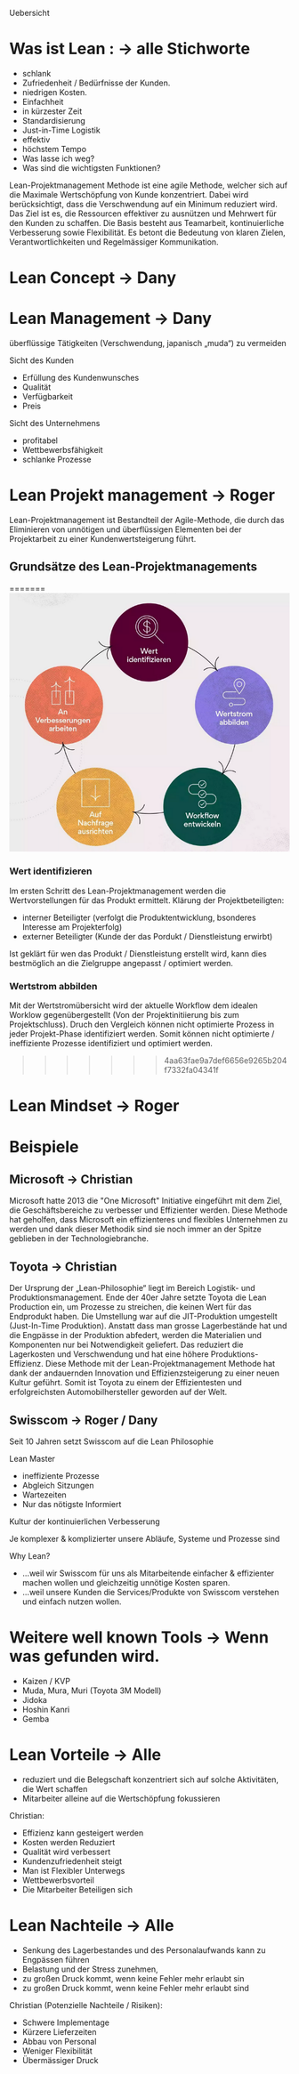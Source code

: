 Uebersicht


# Was ist Lean : -> alle Stichworte

- schlank
- Zufriedenheit / Bedürfnisse der Kunden.
- niedrigen Kosten.
- Einfachheit
- in kürzester Zeit
- Standardisierung
- Just-in-Time Logistik
- effektiv
- höchstem Tempo
- Was lasse ich weg?
- Was sind die wichtigsten Funktionen?

Lean-Projektmanagement Methode ist eine agile Methode, welcher sich auf die Maximale Wertschöpfung von Kunde konzentriert. Dabei wird berücksichtigt, dass die Verschwendung auf ein Minimum reduziert wird. Das Ziel ist es, die Ressourcen effektiver zu ausnützen und Mehrwert für den Kunden zu schaffen. Die Basis besteht aus Teamarbeit, kontinuierliche Verbesserung sowie Flexibilität. Es betont die Bedeutung von klaren Zielen, Verantwortlichkeiten und Regelmässiger Kommunikation.

# Lean Concept -> Dany 


# Lean Management -> Dany
überflüssige Tätigkeiten (Verschwendung, japanisch „muda“) zu vermeiden

Sicht des Kunden

- Erfüllung des Kundenwunsches
- Qualität
- Verfügbarkeit
- Preis

Sicht des Unternehmens

- profitabel
- Wettbewerbsfähigkeit
- schlanke Prozesse

# Lean Projekt management -> Roger
Lean-Projektmanagement ist Bestandteil der Agile-Methode, die durch das Eliminieren von unnötigen und überflüssigen Elementen bei der Projektarbeit zu einer Kundenwertsteigerung führt.

## Grundsätze des Lean-Projektmanagements

=======
![Grundsätze](./images/prj-mgmt-grundsaetze.png)

### Wert identifizieren
Im ersten Schritt des Lean-Projektmanagement werden die Wertvorstellungen für das Produkt ermittelt. Klärung der Projektbeteiligten:

- interner Beteiligter (verfolgt die Produktentwicklung, bsonderes Interesse am Projekterfolg)
- externer Beteiligter (Kunde der das Pordukt / Dienstleistung erwirbt)

Ist geklärt für wen das Produkt / Dienstleistung erstellt wird, kann dies bestmöglich an die Zielgruppe angepasst / optimiert werden.

### Wertstrom abbilden
Mit der Wertstromübersicht wird der aktuelle Workflow dem idealen Worklow gegenübergestellt (Von der Projektinitiierung bis zum Projektschluss).
Druch den Vergleich können nicht optimierte Prozess in jeder Projekt-Phase identifiziert werden. 
Somit können nicht optimierte / ineffiziente Prozesse identifiziert und optimiert werden.
>>>>>>> 4aa63fae9a7def6656e9265b204f7332fa04341f


# Lean Mindset -> Roger

# Beispiele
## Microsoft -> Christian 

Microsoft hatte 2013 die "One Microsoft" Initiative eingeführt mit dem Ziel, die Geschäftsbereiche zu verbesser und Effizienter werden. Diese Methode hat geholfen, dass Microsoft ein effizienteres und flexibles Unternehmen zu werden und dank dieser Methodik sind sie noch immer an der Spitze geblieben in der Technologiebranche.

## Toyota -> Christian

Der Ursprung der „Lean-Philosophie“ liegt im Bereich Logistik- und Produktionsmanagement. Ende der 40er Jahre setzte Toyota die Lean Production ein, um Prozesse zu streichen, die keinen Wert für das Endprodukt haben. Die Umstellung war auf die JIT-Produktion umgestellt (Just-In-Time Produktion). Anstatt dass man grosse Lagerbestände hat und die Engpässe in der Produktion abfedert, werden die Materialien und Komponenten nur bei Notwendigkeit geliefert. Das reduziert die Lagerkosten und Verschwendung und hat eine höhere Produktions-Effizienz. Diese Methode mit der Lean-Projektmanagement Methode hat dank der andauernden Innovation und Effizienzsteigerung zu einer neuen Kultur geführt. Somit ist Toyota zu einem der Effizientesten und erfolgreichsten Automobilhersteller geworden auf der Welt.

## Swisscom -> Roger / Dany
Seit 10 Jahren setzt Swisscom auf die Lean Philosophie

Lean Master
- ineffiziente Prozesse
- Abgleich Sitzungen
- Wartezeiten
- Nur das nötigste Informiert


Kultur der kontinuierlichen Verbesserung

 Je komplexer & komplizierter unsere Abläufe, Systeme und Prozesse sind

 Why Lean? 

- …weil wir Swisscom für uns als Mitarbeitende einfacher & effizienter machen wollen und gleichzeitig unnötige Kosten sparen.
- …weil unsere Kunden die Services/Produkte von Swisscom verstehen und einfach nutzen wollen.


# Weitere well known Tools -> Wenn was gefunden wird.

- Kaizen / KVP
- Muda, Mura, Muri (Toyota 3M Modell)
- Jidoka
- Hoshin Kanri
- Gemba


# Lean Vorteile -> Alle 
- reduziert und die Belegschaft konzentriert sich auf solche Aktivitäten, die Wert schaffen
- Mitarbeiter alleine auf die Wertschöpfung fokussieren



Christian: 
- Effizienz kann gesteigert werden
- Kosten werden Reduziert
- Qualität wird verbessert 
- Kundenzufriedenheit steigt
- Man ist Flexibler Unterwegs
- Wettbewerbsvorteil
- Die Mitarbeiter Beteiligen sich

# Lean Nachteile -> Alle 
- Senkung des Lagerbestandes und des Personalaufwands kann zu Engpässen führen
- Belastung und der Stress zunehmen,
- zu großen Druck kommt, wenn keine Fehler mehr erlaubt sin
- zu großen Druck kommt, wenn keine Fehler mehr erlaubt sind

Christian (Potenzielle Nachteile / Risiken): 
- Schwere Implementage
- Kürzere Lieferzeiten
- Abbau von Personal
- Weniger Flexibilität
- Übermässiger Druck